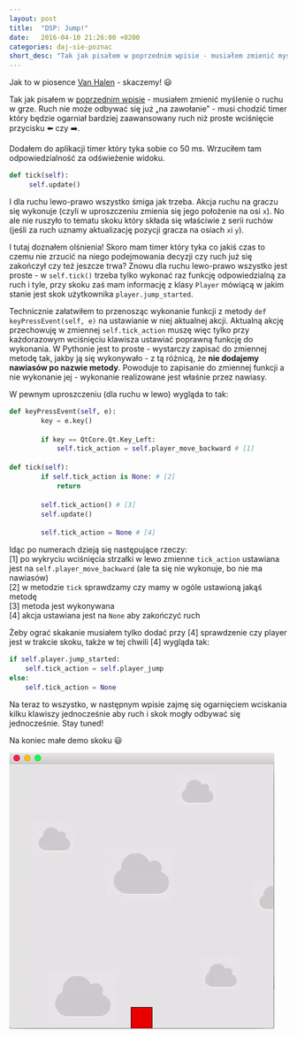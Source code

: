```yaml
---
layout: post
title:  "DSP: Jump!"
date:   2016-04-10 21:26:00 +0200
categories: daj-sie-poznac
short_desc: "Tak jak pisałem w poprzednim wpisie - musiałem zmienić myślenie o ruchu w grze. Ruch nie może odbywać się już „na zawołanie” - musi chodzić timer który będzie ogarniał bardziej zaawansowany ruch niż proste wciśnięcie przycisku..."
---
```

Jak to w piosence [Van Halen][van-halen-jump] - skaczemy! 😃

Tak jak pisałem w [poprzednim wpisie][poprzedni-wpis] - musiałem zmienić myślenie o ruchu w grze. Ruch nie może odbywać się już „na zawołanie” - musi chodzić timer który będzie ogarniał bardziej zaawansowany ruch niż proste wciśnięcie przycisku :arrow_left: czy :arrow_right:.

Dodałem do aplikacji timer który tyka sobie co 50 ms. Wrzuciłem tam odpowiedzialność za odświeżenie widoku.

``` python
def tick(self):
     self.update()
```
I dla ruchu lewo-prawo wszystko śmiga jak trzeba. Akcja ruchu na graczu się wykonuje (czyli w uproszczeniu zmienia się jego położenie na osi `x`). No ale nie ruszyło to tematu skoku który składa się właściwie z serii ruchów (jeśli za ruch uznamy aktualizację pozycji gracza na osiach `x`i `y`).

I tutaj doznałem olśnienia! Skoro mam timer który tyka co jakiś czas to czemu nie zrzucić na niego podejmowania decyzji czy ruch już się zakończył czy też jeszcze trwa? Znowu dla ruchu lewo-prawo wszystko jest proste - w `self.tick()` trzeba tylko wykonać raz funkcję odpowiedzialną za ruch i tyle, przy skoku zaś mam informację z klasy `Player` mówiącą w jakim stanie jest skok użytkownika `player.jump_started`.

Technicznie załatwiłem to przenosząc wykonanie funkcji z metody `def keyPressEvent(self, e)` na ustawianie w niej aktualnej akcji. Aktualną akcję przechowuję w zmiennej `self.tick_action` muszę więc tylko przy każdorazowym wciśnięciu klawisza ustawiać poprawną funkcję do wykonania. W Pythonie jest to proste - wystarczy zapisać do zmiennej metodę tak, jakby ją się wykonywało - z tą różnicą, że **nie dodajemy nawiasów po nazwie metody**. Powoduje to zapisanie do zmiennej funkcji a nie wykonanie jej - wykonanie realizowane jest właśnie przez nawiasy.

W pewnym uproszczeniu (dla ruchu w lewo) wygląda to tak:

``` python
def keyPressEvent(self, e):
        key = e.key()

        if key == QtCore.Qt.Key_Left:
            self.tick_action = self.player_move_backward # [1]

def tick(self):
        if self.tick_action is None: # [2]
            return

        self.tick_action() # [3]
        self.update()

        self.tick_action = None # [4]
```

Idąc po numerach dzieją się następujące rzeczy:  
[1] po wykryciu wciśnięcia strzałki w lewo zmienne `tick_action` ustawiana jest na `self.player_move_backward` (ale ta się nie wykonuje, bo nie ma nawiasów)  
[2] w metodzie `tick` sprawdzamy czy mamy w ogóle ustawioną jakąś metodę  
[3] metoda jest wykonywana  
[4] akcja ustawiana jest na `None` aby zakończyć ruch  

Żeby ograć skakanie musiałem tylko dodać przy [4] sprawdzenie czy player jest w trakcie skoku, także w tej chwili [4] wygląda tak:

``` python
if self.player.jump_started:
    self.tick_action = self.player_jump
else:
    self.tick_action = None
```

Na teraz to wszystko, w następnym wpisie zajmę się ogarnięciem wciskania kilku klawiszy jednocześnie aby ruch i skok mogły odbywać się jednocześnie. Stay tuned!

Na koniec małe demo skoku 😃

<img src="/images/jump.gif"/>

[poprzedni-wpis]: http://zelazowy.github.io/daj-sie-poznac/2016/04/05/DSP-Timer.html
[van-halen-jump]: https://www.youtube.com/watch?v=SwYN7mTi6HM
